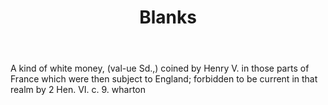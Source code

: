 ---
title: Blanks
permalink: "/definitions/blanks.html"
body: A kind of white money, (val-ue Sd.,) coined by Henry V. in those parts of France
  which were then subject to England; forbidden to be current in that realm by 2 Hen.
  VI. c. 9. wharton
published_at: '2018-07-07'
layout: post
---